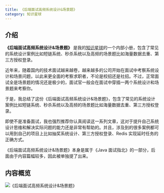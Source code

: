 ```yaml
---
title: 《后端面试高频系统设计&场景题》
category: 知识星球
---
```


## 介绍

**《后端面试高频系统设计&场景题》** 是我的[知识星球](../about-the-author/zhishixingqiu-two-years.md)的一个内部小册，包含了常见的系统设计案例比如短链系统、秒杀系统以及高频的场景题比如海量数据去重、第三方授权登录。

近年来，随着国内的技术面试越来越卷，越来越多的公司开始在面试中考察系统设计和场景问题，以此来更全面的考察求职者，不论是校招还是社招。不过，正常面试全是场景题的情况还是极少的，面试官一般会在面试中穿插一两个系统设计和场景题来考察你。

于是，我总结了这份《后端面试高频系统设计&场景题》，包含了常见的系统设计案例比如短链系统、秒杀系统以及高频的场景题比如海量数据去重、第三方授权登录。

即使不是准备面试，我也强烈推荐你认真阅读这一系列文章，这对于提升自己系统设计思维和解决实际问题的能力还是非常有帮助的。并且，涉及到的很多案例都可以用到自己的项目上比如抽奖系统设计、第三方授权登录、Redis 实现延时任务的正确方式。

《后端面试高频系统设计&场景题》本身是属于《Java 面试指北》的一部分，后面由于内容篇幅较多，因此被单独提了出来。

## 内容概览

![《后端面试高频系统设计&场景题》](https://oss.javaguide.cn/xingqiu/back-end-interview-high-frequency-system-design-and-scenario-questions-fengmian.png)

<!-- @include: @planet2.snippet.md -->

